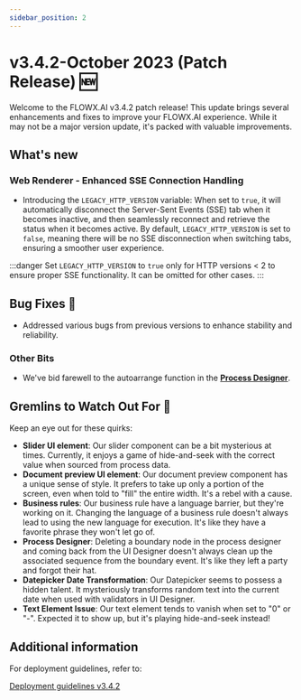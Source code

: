 ```yaml
---
sidebar_position: 2
---
```


# v3.4.2-October 2023 (Patch Release) 🆕

Welcome to the FLOWX.AI v3.4.2 patch release! This update brings several enhancements and fixes to improve your FLOWX.AI experience. While it may not be a major version update, it's packed with valuable improvements.

## **What's new**

### Web Renderer - Enhanced SSE Connection Handling

* Introducing the `LEGACY_HTTP_VERSION` variable: When set to `true`, it will automatically disconnect the Server-Sent Events (SSE) tab when it becomes inactive, and then seamlessly reconnect and retrieve the status when it becomes active. By default, `LEGACY_HTTP_VERSION` is set to `false`, meaning there will be no SSE disconnection when switching tabs, ensuring a smoother user experience.


:::danger
Set `LEGACY_HTTP_VERSION` to `true` only for HTTP versions < 2 to ensure proper SSE functionality. It can be omitted for other cases.
:::

## **Bug Fixes** 🔧


* Addressed various bugs from previous versions to enhance stability and reliability.


### Other Bits

* We've bid farewell to the autoarrange function in the [**Process Designer**](../../docs/terms/flowx-process-designer).

## **Gremlins to Watch Out For** 🙁

Keep an eye out for these quirks:

* **Slider UI element**: Our slider component can be a bit mysterious at times. Currently, it enjoys a game of hide-and-seek with the correct value when sourced from process data.
* **Document preview UI element**: Our document preview component has a unique sense of style. It prefers to take up only a portion of the screen, even when told to "fill" the entire width. It's a rebel with a cause.
* **Business rules**: Our business rule have a language barrier, but they're working on it. Changing the language of a business rule doesn't always lead to using the new language for execution. It's like they have a favorite phrase they won't let go of.
* **Process Designer**: Deleting a boundary node in the process designer and coming back from the UI Designer doesn't always clean up the associated sequence from the boundary event. It's like they left a party and forgot their hat.
* **Datepicker Date Transformation**: Our Datepicker seems to possess a hidden talent. It mysteriously transforms random text into the current date when used with validators in UI Designer.
* **Text Element Issue**: Our text element tends to vanish when set to "0" or "-". Expected it to show up, but it's playing hide-and-seek instead!


## **Additional information**

For deployment guidelines, refer to:
 
[Deployment guidelines v3.4.2](./deployment-guidelines-v3.4.2.md)



